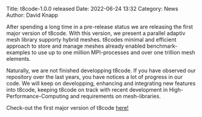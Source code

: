Title: t8code-1.0.0 released
Date: 2022-06-24 13:32
Category: News
Author: David Knapp


After spending a long time in a pre-release status we are releasing the first major version of t8code. With this version, we present a parallel adaptiv mesh library supporty hybrid meshes. t8codes minimal and efficient approach to store and manage meshes already enabled benchmark-examples to use up to one million MPI-processes and over one trillion mesh elements. 

Naturally, we are not finished developping t8code. If you have observed our repository over the last years, you have notices a lot of progress in our code. We will keep on developping, enhancing and integrating new features into t8code, keeping t8code on track with recent development in High-Performance-Computing and requirements on mesh-libraries.

Check-out the first major version of t8code <a href="https://github.com/DLR-AMR/t8code">here!